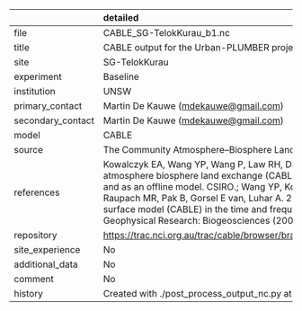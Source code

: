|                   | detailed                                                                                                                                                                                                                                                                                                                                                                                                                           |
|:------------------|:-----------------------------------------------------------------------------------------------------------------------------------------------------------------------------------------------------------------------------------------------------------------------------------------------------------------------------------------------------------------------------------------------------------------------------------|
| file              | CABLE_SG-TelokKurau_b1.nc                                                                                                                                                                                                                                                                                                                                                                                                          |
| title             | CABLE output for the Urban-PLUMBER project                                                                                                                                                                                                                                                                                                                                                                                         |
| site              | SG-TelokKurau                                                                                                                                                                                                                                                                                                                                                                                                                      |
| experiment        | Baseline                                                                                                                                                                                                                                                                                                                                                                                                                           |
| institution       | UNSW                                                                                                                                                                                                                                                                                                                                                                                                                               |
| primary_contact   | Martin De Kauwe (mdekauwe@gmail.com)                                                                                                                                                                                                                                                                                                                                                                                               |
| secondary_contact | Martin De Kauwe (mdekauwe@gmail.com)                                                                                                                                                                                                                                                                                                                                                                                               |
| model             | CABLE                                                                                                                                                                                                                                                                                                                                                                                                                              |
| source            | The Community Atmosphere–Biosphere Land Exchange model, revision: 7287                                                                                                                                                                                                                                                                                                                                                             |
| references        | Kowalczyk EA, Wang YP, Wang P, Law RH, Davies HL. 2006. The csiro atmosphere biosphere land exchange (CABLE) model for use in climate models and as an offline model. CSIRO.; Wang YP, Kowalczyk E, Leuning R, Abramowitz G, Raupach MR, Pak B, Gorsel E van, Luhar A. 2011. Diagnosing errors in a land surface model (CABLE) in the time and frequency domains. Journal of Geophysical Research: Biogeosciences (2005–2012) 116. |
| repository        | https://trac.nci.org.au/trac/cable/browser/branches/Users/mgk576/trunk_plumber                                                                                                                                                                                                                                                                                                                                                     |
| site_experience   | No                                                                                                                                                                                                                                                                                                                                                                                                                                 |
| additional_data   | No                                                                                                                                                                                                                                                                                                                                                                                                                                 |
| comment           | No                                                                                                                                                                                                                                                                                                                                                                                                                                 |
| history           | Created with ./post_process_output_nc.py at 2021-06-04 14:44:17.631946                                                                                                                                                                                                                                                                                                                                                             |
